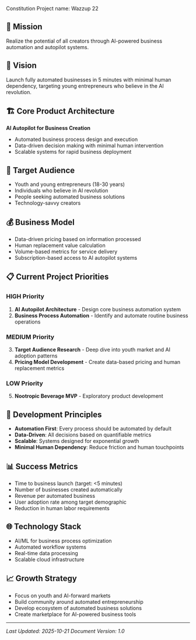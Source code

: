 Constitution
Project name: Wazzup 22

## 🎯 Mission
Realize the potential of all creators through AI-powered business automation and autopilot systems.

## 🚀 Vision
Launch fully automated businesses in 5 minutes with minimal human dependency, targeting young entrepreneurs who believe in the AI revolution.

## 🏗️ Core Product Architecture
**AI Autopilot for Business Creation**
- Automated business process design and execution
- Data-driven decision making with minimal human intervention
- Scalable systems for rapid business deployment

## 👥 Target Audience
- Youth and young entrepreneurs (18-30 years)
- Individuals who believe in AI revolution
- People seeking automated business solutions
- Technology-savvy creators

## 💰 Business Model
- Data-driven pricing based on information processed
- Human replacement value calculation
- Volume-based metrics for service delivery
- Subscription-based access to AI autopilot systems

## 📋 Current Project Priorities

### HIGH Priority
1. **AI Autopilot Architecture** - Design core business automation system
2. **Business Process Automation** - Identify and automate routine business operations

### MEDIUM Priority  
3. **Target Audience Research** - Deep dive into youth market and AI adoption patterns
4. **Pricing Model Development** - Create data-based pricing and human replacement metrics

### LOW Priority
5. **Nootropic Beverage MVP** - Exploratory product development

## 🔧 Development Principles
- **Automation First**: Every process should be automated by default
- **Data-Driven**: All decisions based on quantifiable metrics
- **Scalable**: Systems designed for exponential growth
- **Minimal Human Dependency**: Reduce friction and human touchpoints

## 📊 Success Metrics
- Time to business launch (target: <5 minutes)
- Number of businesses created automatically
- Revenue per automated business
- User adoption rate among target demographic
- Reduction in human labor requirements

## 🌐 Technology Stack
- AI/ML for business process optimization
- Automated workflow systems
- Real-time data processing
- Scalable cloud infrastructure

## 📈 Growth Strategy
- Focus on youth and AI-forward markets
- Build community around automated entrepreneurship
- Develop ecosystem of automated business solutions
- Create marketplace for AI-powered business tools

---
*Last Updated: 2025-10-21*
*Document Version: 1.0*